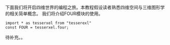 下面我们将开启四维世界的编程之旅。本教程假设读者熟悉四维空间与三维图形学的相关简单概念。
我们将介绍FOUR模块的使用。

```
import * as tesserxel from "tesserexl"
const FOUR = tesserxel.four;
```


待补充。。